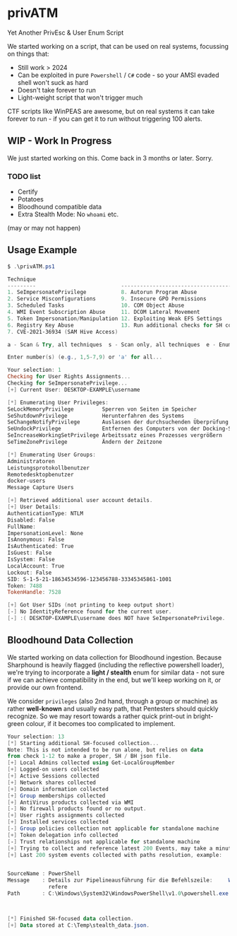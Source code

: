 # privATM
Yet Another PrivEsc &amp; User Enum Script

We started working on a script, that can be used on real systems, focussing on things that:
- Still work > 2024
- Can be exploited in pure `Powershell` / `C#` code - so your AMSI evaded shell won't suck as hard
- Doesn't take forever to run
- Light-weight script that won't trigger much

CTF scripts like WinPEAS are awesome, but on real systems it can take forever to run - if you can get it to run without triggering 100 alerts.

## WIP - Work In Progress
We just started working on this. Come back in 3 months or later. Sorry.


### TODO list
- Certify
- Potatoes
- Bloodhound compatible data
- Extra Stealth Mode: No `whoami` etc.

(may or may not happen)

## Usage Example
```powershell
$ .\privATM.ps1

Technique
---------                           -------------------------------------------
1. SeImpersonatePrivilege           8. Autorun Program Abuse
2. Service Misconfigurations        9. Insecure GPO Permissions
3. Scheduled Tasks                  10. COM Object Abuse
4. WMI Event Subscription Abuse     11. DCOM Lateral Movement
5. Token Impersonation/Manipulation 12. Exploiting Weak EFS Settings
6. Registry Key Abuse               13. Run additional checks for SH collection
7. CVE-2021-36934 (SAM Hive Access)

a - Scan & Try, all techniques  s - Scan only, all techniques  e - Enumerate system basics

Enter number(s) (e.g., 1,5-7,9) or 'a' for all...

Your selection: 1
Checking for User Rights Assignments...
Checking for SeImpersonatePrivilege...
[+] Current User: DESKTOP-EXAMPLE\username

[*] Enumerating User Privileges:
SeLockMemoryPrivilege         Sperren von Seiten im Speicher                  Deaktiviert
SeShutdownPrivilege           Herunterfahren des Systems                      Deaktiviert
SeChangeNotifyPrivilege       Auslassen der durchsuchenden Überprüfung        Aktiviert
SeUndockPrivilege             Entfernen des Computers von der Docking-Station Deaktiviert
SeIncreaseWorkingSetPrivilege Arbeitssatz eines Prozesses vergrößern          Deaktiviert
SeTimeZonePrivilege           Ändern der Zeitzone                             Deaktiviert

[*] Enumerating User Groups:
Administratoren
Leistungsprotokollbenutzer
Remotedesktopbenutzer
docker-users
Message Capture Users

[+] Retrieved additional user account details.
[+] User Details:
AuthenticationType: NTLM
Disabled: False
FullName:
ImpersonationLevel: None
IsAnonymous: False
IsAuthenticated: True
IsGuest: False
IsSystem: False
LocalAccount: True
Lockout: False
SID: S-1-5-21-18634534596-123456788-33345345861-1001
Token: 7488
TokenHandle: 7528

[+] Got User SIDs (not printing to keep output short)
[-] No IdentityReference found for the current user.
[-] :( DESKTOP-EXAMPLE\username does NOT have SeImpersonatePrivilege.
```

## Bloodhound Data Collection
We started working on data collection for Bloodhound ingestion. Because Sharphound is heavily flagged (including the reflective powershell loader), we're trying to incorporate a **light / stealth** enum for similar data - not sure if we can achieve compatibility in the end, but we'll keep working on it, or provide our own frontend.

We consider `privileges` (also 2nd hand, through a group or machine) as rather **well-known** and usually easy path, that Pentesters should quickly recognize. So we may resort towards a rather quick print-out in bright-green colour, if it becomes too complicated to implement.

```powershell
Your selection: 13
[*] Starting additional SH-focused collection...
Note: This is not intended to be run alone, but relies on data
from check 1-12 to make a proper, SH / BH json file.
[+] Local Admins collected using Get-LocalGroupMember
[+] Logged-on users collected
[+] Active Sessions collected
[+] Network shares collected
[+] Domain information collected
[+] Group memberships collected
[+] AntiVirus products collected via WMI
[-] No firewall products found or no output.
[+] User rights assignments collected
[+] Installed services collected
[-] Group policies collection not applicable for standalone machine
[+] Token delegation info collected
[-] Trust relationships not applicable for standalone machine
[+] Trying to collect and reference latest 200 Events, may take a minute...
[+] Last 200 system events collected with paths resolution, example:


SourceName : PowerShell
Message    : Details zur Pipelineausführung für die Befehlszeile:     Write-Host [+] Trying to collect and   
             refere
Path       : C:\Windows\System32\WindowsPowerShell\v1.0\powershell.exe



[*] Finished SH-focused data collection.
[+] Data stored at C:\Temp\stealth_data.json.
```
